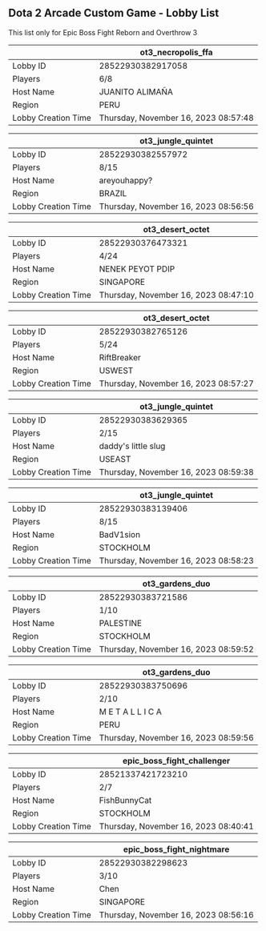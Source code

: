 ## Dota 2 Arcade Custom Game - Lobby List

This list only for Epic Boss Fight Reborn and Overthrow 3

|  | ot3_necropolis_ffa |
| ------ | ------ |
| Lobby ID | 28522930382917058 |
| Players | 6/8 |
| Host Name | JUANITO ALIMAÑA |
| Region | PERU |
| Lobby Creation Time | Thursday, November 16, 2023 08:57:48 |


|  | ot3_jungle_quintet |
| ------ | ------ |
| Lobby ID | 28522930382557972 |
| Players | 8/15 |
| Host Name | areyouhappy? |
| Region | BRAZIL |
| Lobby Creation Time | Thursday, November 16, 2023 08:56:56 |


|  | ot3_desert_octet |
| ------ | ------ |
| Lobby ID | 28522930376473321 |
| Players | 4/24 |
| Host Name | NENEK PEYOT PDIP |
| Region | SINGAPORE |
| Lobby Creation Time | Thursday, November 16, 2023 08:47:10 |


|  | ot3_desert_octet |
| ------ | ------ |
| Lobby ID | 28522930382765126 |
| Players | 5/24 |
| Host Name | RiftBreaker |
| Region | USWEST |
| Lobby Creation Time | Thursday, November 16, 2023 08:57:27 |


|  | ot3_jungle_quintet |
| ------ | ------ |
| Lobby ID | 28522930383629365 |
| Players | 2/15 |
| Host Name | daddy's little slug |
| Region | USEAST |
| Lobby Creation Time | Thursday, November 16, 2023 08:59:38 |


|  | ot3_jungle_quintet |
| ------ | ------ |
| Lobby ID | 28522930383139406 |
| Players | 8/15 |
| Host Name | BadV1sion |
| Region | STOCKHOLM |
| Lobby Creation Time | Thursday, November 16, 2023 08:58:23 |


|  | ot3_gardens_duo |
| ------ | ------ |
| Lobby ID | 28522930383721586 |
| Players | 1/10 |
| Host Name | PALESTINE |
| Region | STOCKHOLM |
| Lobby Creation Time | Thursday, November 16, 2023 08:59:52 |


|  | ot3_gardens_duo |
| ------ | ------ |
| Lobby ID | 28522930383750696 |
| Players | 2/10 |
| Host Name | M E T A L L I C A |
| Region | PERU |
| Lobby Creation Time | Thursday, November 16, 2023 08:59:56 |


|  | epic_boss_fight_challenger |
| ------ | ------ |
| Lobby ID | 28521337421723210 |
| Players | 2/7 |
| Host Name | FishBunnyCat |
| Region | STOCKHOLM |
| Lobby Creation Time | Thursday, November 16, 2023 08:40:41 |


|  | epic_boss_fight_nightmare |
| ------ | ------ |
| Lobby ID | 28522930382298623 |
| Players | 3/10 |
| Host Name | Chen |
| Region | SINGAPORE |
| Lobby Creation Time | Thursday, November 16, 2023 08:56:16 |


